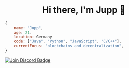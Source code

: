 
<h1 align="center">Hi there, I'm Jupp 👋</h1>

```javascript
{
    name: "Jupp",
    age: 21,
    location: Germany
    code: ["Java", "Python", "JavaScript", "C/C++"],
    currentFocus: "blockchains and decentralization",
}
```
<a href="https://discord.gg/EW39VDRwZx"><img src="https://img.shields.io/discord/628250514756468760.svg?style=flat&label=Join%20Community&color=7289DA" alt="Join Discord Badge"/></a>

<!--
**Juppxyz/juppxyz** is a ✨ _special_ ✨ repository because its `README.md` (this file) appears on your GitHub profile.

Here are some ideas to get you started:

- 🔭 I’m currently working on ...
- 🌱 I’m currently learning ...
- 👯 I’m looking to collaborate on ...
- 🤔 I’m looking for help with ...
- 💬 Ask me about ...
- 📫 How to reach me: ...
- 😄 Pronouns: ...
- ⚡ Fun fact: ...
-->
